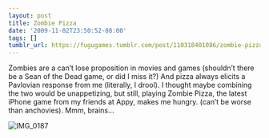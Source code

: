 ```yaml
---
layout: post
title: Zombie Pizza
date: '2009-11-02T23:50:52-08:00'
tags: []
tumblr_url: https://fugugames.tumblr.com/post/110318401086/zombie-pizza
---
```

Zombies are a can’t lose proposition in movies and games (shouldn’t there be a Sean of the Dead game, or did I miss it?) And pizza always elicits a Pavlovian response from me (literally, I drool). I thought maybe combining the two would be unappetizing, but still, playing Zombie Pizza, the latest iPhone game from my friends at Appy, makes me hungry. (can’t be worse than anchovies). Mmm, brains…

![IMG_0187](http://itshardtofondlepenguins.com/wp-content/uploads/2009/11/IMG_0187.png "IMG\_0187")

